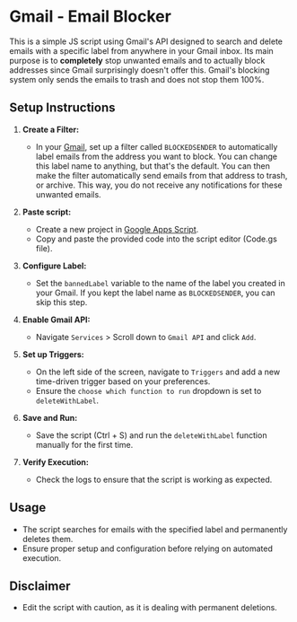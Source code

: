 # Gmail - Email Blocker

This is a simple JS script using Gmail's API designed to search and delete emails with a specific label from anywhere in your Gmail inbox. Its main purpose is to **completely** stop unwanted emails and to actually block addresses since Gmail surprisingly doesn't offer this. Gmail's blocking system only sends the emails to trash and does not stop them 100%.

## Setup Instructions

1. **Create a Filter:**
   - In your [Gmail](https://gmail.com/), set up a filter called `BLOCKEDSENDER` to automatically label emails from the address you want to block. You can change this label name to anything, but that's the default. You can then make the filter automatically send emails from that address to trash, or archive. This way, you do not receive any notifications for these unwanted emails.

2. **Paste script:**
   - Create a new project in [Google Apps Script](https://script.google.com/).
   - Copy and paste the provided code into the script editor (Code.gs file).

3. **Configure Label:**
   - Set the `bannedLabel` variable to the name of the label you created in your Gmail. If you kept the label name as `BLOCKEDSENDER`, you can skip this step.

4. **Enable Gmail API:**
   - Navigate `Services` > Scroll down to `Gmail API` and click `Add`.

5. **Set up Triggers:**
   - On the left side of the screen, navigate to `Triggers` and add a new time-driven trigger based on your preferences.
   - Ensure the `choose which function to run` dropdown is set to `deleteWithLabel`.

6. **Save and Run:**
   - Save the script (Ctrl + S) and run the `deleteWithLabel` function manually for the first time.

7. **Verify Execution:**
   - Check the logs to ensure that the script is working as expected.

## Usage

- The script searches for emails with the specified label and permanently deletes them.
- Ensure proper setup and configuration before relying on automated execution.

## Disclaimer

- Edit the script with caution, as it is dealing with permanent deletions.
